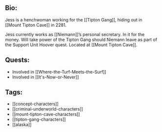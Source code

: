 ## Bio:

Jess is a henchwoman working for the [[Tipton Gang]], hiding out in [[Mount Tipton Cave]] in 2281. 

Jess currently works as [[Niemann]]’s personal secretary. In it for the money. Will take power of the Tipton Gang should Niemann leave as part of the Support Unit Hoover quest. Located at [[Mount Tipton Cave]].

## Quests:

- Involved in [[Where-the-Turf-Meets-the-Surf]]
- Involved in [[It's-Now-or-Never]]

## Tags:

- [[concept-characters]]
- [[criminal-underworld-characters]]
- [[mount-tipton-cave-characters]]
- [[tipton-gang-characters]]
- [[alaska]]